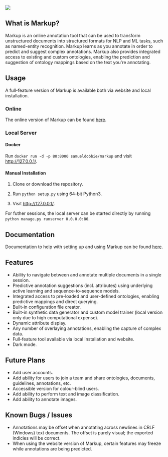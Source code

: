 ![](demo.gif)

## What is Markup?

Markup is an online annotation tool that can be used to transform unstructured documents into structured formats for NLP and ML tasks, such as named-entity recognition. Markup learns as you annotate in order to predict and suggest complex annotations. Markup also provides integrated access to existing and custom ontologies, enabling the prediction and suggestion of ontology mappings based on the text you're annotating.

## Usage

A full-feature version of Markup is available both via website and local installation.

### Online

The online version of Markup can be found <a href="https://www.getmarkup.com/">here</a>.

### Local Server

#### Docker

Run `docker run -d -p 80:8000 samueldobbie/markup` and visit <a href="http://127.0.0.1/">http://127.0.0.1/</a>.

#### Manual Installation

1. Clone or download the repository.

2. Run `python setup.py` using 64-bit Python3.

3. Visit <a href="http://127.0.0.1/">http://127.0.0.1/</a>.

For futher sessions, the local server can be started directly by running `python manage.py runserver 0.0.0.0:80`.

## Documentation

Documentation to help with setting up and using Markup can be found <a href="https://www.getmarkup.com/doc">here</a>.

## Features

- Ability to navigate between and annotate multiple documents in a single session.
- Predictive annotation suggestions (incl. attributes) using underlying active learning and sequence-to-sequence models.
- Integrated access to pre-loaded and user-defined ontologies, enabling predictive mappings and direct querying.
- Built-in configuration file creator.
- Built-in synthetic data generator and custom model trainer (local version only due to high computational expense).
- Dynamic attribute display.
- Any number of overlaying annotations, enabling the capture of complex data.
- Full-feature tool available via local installation and website.
- Dark mode.

## Future Plans

- Add user accounts.
- Add ability for users to join a team and share ontologies, documents, guidelines, annotations, etc.
- Accessible version for colour-blind users.
- Add ability to perform text and image classification.
- Add ability to annotate images.

## Known Bugs / Issues
- Annotations may be offset when annotating across newlines in CRLF (Windows) text documents. The offset is purely visual; the exported indicies will be correct.
- When using the website version of Markup, certain features may freeze while annotations are being predicted.
